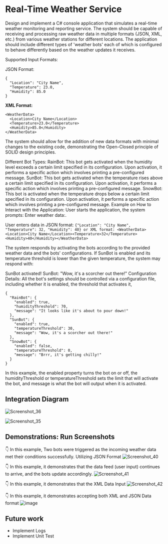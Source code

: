 <h1>Real-Time Weather Service</h1>

Design and implement a C# console application that simulates a real-time weather monitoring and reporting service. The system should be capable of receiving and processing raw weather data in multiple formats (JSON, XML, etc.) from various weather stations for different locations. The application should include different types of 'weather bots' each of which is configured to behave differently based on the weather updates it receives.

Supported Input Formats:

JSON Format:
```
{
  "Location": "City Name",
  "Temperature": 23.0,
  "Humidity": 85.0
}
```

<b>XML Format:</b>
```
<WeatherData>
  <Location>City Name</Location>
  <Temperature>23.0</Temperature>
  <Humidity>85.0</Humidity>
</WeatherData>
```

The system should allow for the addition of new data formats with minimal changes to the existing code, demonstrating the Open-Closed principle of SOLID design principles.

Different Bot Types:
RainBot: This bot gets activated when the humidity level exceeds a certain limit specified in its configuration. Upon activation, it performs a specific action which involves printing a pre-configured message.
SunBot: This bot gets activated when the temperature rises above a certain limit specified in its configuration. Upon activation, it performs a specific action which involves printing a pre-configured message.
SnowBot: This bot is activated when the temperature drops below a certain limit specified in its configuration. Upon activation, it performs a specific action which involves printing a pre-configured message.
Example on How to Interact with the Application:
User starts the application, the system prompts: Enter weather data:.

User enters data in JSON format: ```{"Location": "City Name", "Temperature": 32, "Humidity": 40} or XML format: <WeatherData><Location>City Name</Location><Temperature>32</Temperature><Humidity>40</Humidity></WeatherData>```

The system responds by activating the bots according to the provided weather data and the bots' configurations. If SunBot is enabled and its temperature threshold is lower than the given temperature, the system may respond with:

SunBot activated!
SunBot: "Wow, it's a scorcher out there!"
Configuration Details:
All the bot's settings should be controlled via a configuration file, including whether it is enabled, the threshold that activates it,
```
{
  "RainBot": {
    "enabled": true,
    "humidityThreshold": 70,
    "message": "It looks like it's about to pour down!"
  },
  "SunBot": {
    "enabled": true,
    "temperatureThreshold": 30,
    "message": "Wow, it's a scorcher out there!"
  },
  "SnowBot": {
    "enabled": false,
    "temperatureThreshold": 0,
    "message": "Brrr, it's getting chilly!"
  }
}
```
In this example, the enabled property turns the bot on or off, the humidityThreshold or temperatureThreshold sets the limit that will activate the bot, and message is what the bot will output when it is activated.


<h2>Integration Diagram</h2>

![Screenshot_36](https://github.com/TamerJ/real-time-weather-monitoring-service/assets/17861953/4387c76b-e54a-453c-b976-22c340356171)

![Screenshot_35](https://github.com/TamerJ/real-time-weather-monitoring-service/assets/17861953/9f62fb6e-45f5-4bac-9d88-7b34f02ea32d)


<h2>Demonstrations: Run Screenshots</h2>

👇 In this example, Two bots were triggered as the incoming weather data met their conditions successfully. Utilizing JSON Format
![Screenshot_40](https://github.com/TamerJ/real-time-weather-monitoring-service/assets/17861953/cdebff67-8444-4dd7-be30-7f5c1bd9b7a5)


👇 In this example, it demonstrates that the data feed (user input) continues to arrive, and the bots update accordingly.
![Screenshot_41](https://github.com/TamerJ/real-time-weather-monitoring-service/assets/17861953/86a539b0-c6ca-450b-b409-d91d3e3caf99)

👇 In this example, it demonstrates that the XML Data Input
![Screenshot_42](https://github.com/TamerJ/real-time-weather-monitoring-service/assets/17861953/9bc784ee-244d-41b0-a787-7582ccaaddff)

👇 In this example, it demonstrates accepting both XML and JSON Data format
![image](https://github.com/TamerJ/real-time-weather-monitoring-service/assets/17861953/7e4f9622-ba5f-4deb-adbf-8e9fed38dd2e)


<h2>Future work</h2>
<ul>
  <li>Implement Logs</li>
 <li>Implement Unit Test</li>
</ul>
